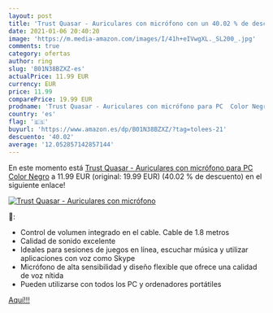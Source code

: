 ```yaml
---
layout: post
title: 'Trust Quasar - Auriculares con micrófono con un 40.02 % de descuento'
date: 2021-01-06 20:40:20
image: 'https://m.media-amazon.com/images/I/41h+eIVwgXL._SL200_.jpg'
comments: true
category: ofertas
author: ring
slug: 'B01N38BZXZ-es'
actualPrice: 11.99 EUR
currency: EUR
price: 11.99
comparePrice: 19.99 EUR
prodname: 'Trust Quasar - Auriculares con micrófono para PC  Color Negro'
country: 'es'
flag: '🇪🇸'
buyurl: 'https://www.amazon.es/dp/B01N38BZXZ/?tag=tolees-21'
descuento: '40.02'
average: '12.052857142857144'
---
```


En este momento está [Trust Quasar - Auriculares con micrófono para PC  Color Negro](https://www.amazon.es/dp/B01N38BZXZ/?tag=tolees-21) a 11.99 EUR (original: 19.99 EUR) (40.02 %  de descuento) en el siguiente enlace!

[![Trust Quasar - Auriculares con micrófono](https://m.media-amazon.com/images/I/41h+eIVwgXL._SL200_.jpg)](https://www.amazon.es/dp/B01N38BZXZ/?tag=tolees-21)

🔎:

- Control de volumen integrado en el cable. Cable de 1.8 metros
- Calidad de sonido excelente
- Ideales para sesiones de juegos en línea, escuchar música y utilizar aplicaciones con voz como Skype
- Micrófono de alta sensibilidad y diseño flexible que ofrece una calidad de voz nítida
- Pueden utilizarse con todos los PC y ordenadores portátiles

[Aquí!!!](https://www.amazon.es/dp/B01N38BZXZ/?tag=tolees-21)
